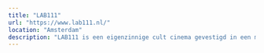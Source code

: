 ```yaml
---
title: "LAB111"
url: "https://www.lab111.nl/"
location: "Amsterdam"
description: "LAB111 is een eigenzinnige cult cinema gevestigd in een monumentaal oud pathologisch anatomisch laboratorium in Amsterdam. Steun hen door nu filmtickets te kopen die je kan gebruiken zodra ze weer open zijn."
---
```

